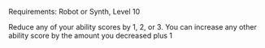 Requirements: Robot or Synth, Level 10

Reduce any of your ability scores by 1, 2, or 3. You can increase any other ability score by the amount you decreased plus 1